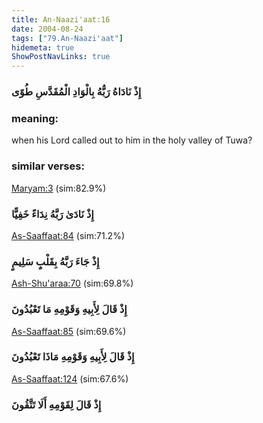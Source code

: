 ```yaml
---
title: An-Naazi'aat:16
date: 2004-08-24
tags: ["79.An-Naazi'aat"]
hidemeta: true 
ShowPostNavLinks: true 
---
```

### إِذْ نَادَاهُ رَبُّهُ بِالْوَادِ الْمُقَدَّسِ طُوًى
### meaning: 
when his Lord called out to him in the holy valley of Tuwa?
### similar verses: 

[Maryam:3](/19/3) (sim:82.9%)

### إِذْ نَادَىٰ رَبَّهُ نِدَاءً خَفِيًّا

[As-Saaffaat:84](/37/84) (sim:71.2%)

### إِذْ جَاءَ رَبَّهُ بِقَلْبٍ سَلِيمٍ

[Ash-Shu'araa:70](/26/70) (sim:69.8%)

### إِذْ قَالَ لِأَبِيهِ وَقَوْمِهِ مَا تَعْبُدُونَ

[As-Saaffaat:85](/37/85) (sim:69.6%)

### إِذْ قَالَ لِأَبِيهِ وَقَوْمِهِ مَاذَا تَعْبُدُونَ

[As-Saaffaat:124](/37/124) (sim:67.6%)

### إِذْ قَالَ لِقَوْمِهِ أَلَا تَتَّقُونَ
